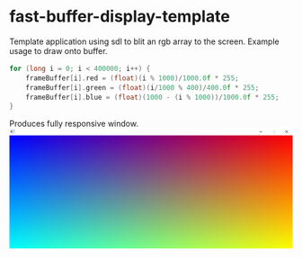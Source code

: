 # fast-buffer-display-template
Template application using sdl to blit an rgb array to the screen. Example usage to draw onto buffer.
```cpp
for (long i = 0; i < 400000; i++) {
    frameBuffer[i].red = (float)(i % 1000)/1000.0f * 255;
    frameBuffer[i].green = (float)(i/1000 % 400)/400.0f * 255;
    frameBuffer[i].blue = (float)(1000 - (i % 1000))/1000.0f * 255;
}
```
Produces fully responsive window.
![img](test.png)
